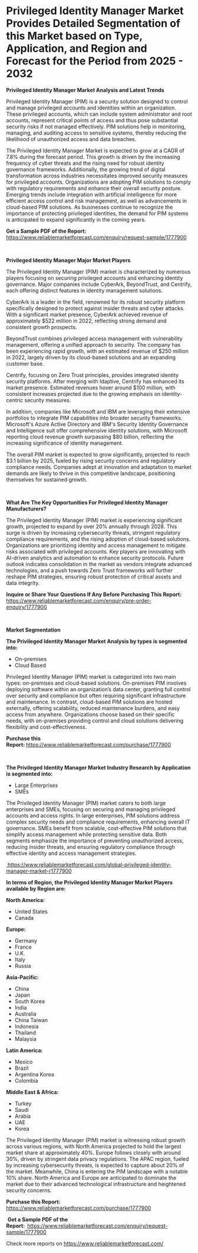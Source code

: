 <p><h1>Privileged Identity Manager Market Provides Detailed Segmentation of this Market based on Type, Application, and Region and Forecast for the Period from 2025 - 2032</h1></p><p><strong>Privileged Identity Manager Market Analysis and Latest Trends</strong></p>
<p><p>Privileged Identity Manager (PIM) is a security solution designed to control and manage privileged accounts and identities within an organization. These privileged accounts, which can include system administrator and root accounts, represent critical points of access and thus pose substantial security risks if not managed effectively. PIM solutions help in monitoring, managing, and auditing access to sensitive systems, thereby reducing the likelihood of unauthorized access and data breaches.</p><p>The Privileged Identity Manager Market is expected to grow at a CAGR of 7.8% during the forecast period. This growth is driven by the increasing frequency of cyber threats and the rising need for robust identity governance frameworks. Additionally, the growing trend of digital transformation across industries necessitates improved security measures for privileged accounts. Organizations are adopting PIM solutions to comply with regulatory requirements and enhance their overall security posture. Emerging trends include integration with artificial intelligence for more efficient access control and risk management, as well as advancements in cloud-based PIM solutions. As businesses continue to recognize the importance of protecting privileged identities, the demand for PIM systems is anticipated to expand significantly in the coming years.</p></p>
<p><strong>Get a Sample PDF of the Report:&nbsp;</strong> <a href="https://www.reliablemarketforecast.com/enquiry/request-sample/1777900?utm_campaign=2781&utm_medium=2&utm_source=Github&utm_content=ia&utm_term=09032025&utm_id=privileged-identity-manager">https://www.reliablemarketforecast.com/enquiry/request-sample/1777900</a></p>
<p>&nbsp;</p>
<p><strong>Privileged Identity Manager Major Market Players</strong></p>
<p><p>The Privileged Identity Manager (PIM) market is characterized by numerous players focusing on securing privileged accounts and enhancing identity governance. Major companies include CyberArk, BeyondTrust, and Centrify, each offering distinct features in identity management solutions.</p><p>CyberArk is a leader in the field, renowned for its robust security platform specifically designed to protect against insider threats and cyber attacks. With a significant market presence, CyberArk achieved revenue of approximately $522 million in 2022, reflecting strong demand and consistent growth prospects.</p><p>BeyondTrust combines privileged access management with vulnerability management, offering a unified approach to security. The company has been experiencing rapid growth, with an estimated revenue of $250 million in 2022, largely driven by its cloud-based solutions and an expanding customer base.</p><p>Centrify, focusing on Zero Trust principles, provides integrated identity security platforms. After merging with Idaptive, Centrify has enhanced its market presence. Estimated revenues hover around $100 million, with consistent increases projected due to the growing emphasis on identity-centric security measures.</p><p>In addition, companies like Microsoft and IBM are leveraging their extensive portfolios to integrate PIM capabilities into broader security frameworks. Microsoft's Azure Active Directory and IBM's Security Identity Governance and Intelligence suit offer comprehensive identity solutions, with Microsoft reporting cloud revenue growth surpassing $80 billion, reflecting the increasing significance of identity management.</p><p>The overall PIM market is expected to grow significantly, projected to reach $3.1 billion by 2025, fueled by rising security concerns and regulatory compliance needs. Companies adept at innovation and adaptation to market demands are likely to thrive in this competitive landscape, positioning themselves for sustained growth.</p></p>
<p>&nbsp;</p>
<p><strong>What Are The Key Opportunities For Privileged Identity Manager Manufacturers?</strong></p>
<p><p>The Privileged Identity Manager (PIM) market is experiencing significant growth, projected to expand by over 20% annually through 2028. This surge is driven by increasing cybersecurity threats, stringent regulatory compliance requirements, and the rising adoption of cloud-based solutions. Organizations are prioritizing identity and access management to mitigate risks associated with privileged accounts. Key players are innovating with AI-driven analytics and automation to enhance security protocols. Future outlook indicates consolidation in the market as vendors integrate advanced technologies, and a push towards Zero Trust frameworks will further reshape PIM strategies, ensuring robust protection of critical assets and data integrity.</p></p>
<p><strong>Inquire or Share Your Questions If Any Before Purchasing This Report:</strong> <a href="https://www.reliablemarketforecast.com/enquiry/pre-order-enquiry/1777900?utm_campaign=2781&utm_medium=2&utm_source=Github&utm_content=ia&utm_term=09032025&utm_id=privileged-identity-manager">https://www.reliablemarketforecast.com/enquiry/pre-order-enquiry/1777900</a></p>
<p>&nbsp;</p>
<p><strong>Market Segmentation</strong></p>
<p><strong>The Privileged Identity Manager Market Analysis by types is segmented into:</strong></p>
<p><ul><li>On-premises</li><li>Cloud Based</li></ul></p>
<p><p>Privileged Identity Manager (PIM) market is categorized into two main types: on-premises and cloud-based solutions. On-premises PIM involves deploying software within an organization’s data center, granting full control over security and compliance but often requiring significant infrastructure and maintenance. In contrast, cloud-based PIM solutions are hosted externally, offering scalability, reduced maintenance burdens, and easy access from anywhere. Organizations choose based on their specific needs, with on-premises providing control and cloud solutions delivering flexibility and cost-effectiveness.</p></p>
<p><strong>Purchase this Report:&nbsp;</strong><a href="https://www.reliablemarketforecast.com/purchase/1777900?utm_campaign=2781&utm_medium=2&utm_source=Github&utm_content=ia&utm_term=09032025&utm_id=privileged-identity-manager">https://www.reliablemarketforecast.com/purchase/1777900</a></p>
<p>&nbsp;</p>
<p><strong>The Privileged Identity Manager Market Industry Research by Application is segmented into:</strong></p>
<p><ul><li>Large Enterprises</li><li>SMEs</li></ul></p>
<p><p>The Privileged Identity Manager (PIM) market caters to both large enterprises and SMEs, focusing on securing and managing privileged accounts and access rights. In large enterprises, PIM solutions address complex security needs and compliance requirements, enhancing overall IT governance. SMEs benefit from scalable, cost-effective PIM solutions that simplify access management while protecting sensitive data. Both segments emphasize the importance of preventing unauthorized access, reducing insider threats, and ensuring regulatory compliance through effective identity and access management strategies.</p></p>
<p><a href="https://www.reliablemarketforecast.com/global-privileged-identity-manager-market-r1777900?utm_campaign=2781&utm_medium=2&utm_source=Github&utm_content=ia&utm_term=09032025&utm_id=privileged-identity-manager">&nbsp;https://www.reliablemarketforecast.com/global-privileged-identity-manager-market-r1777900</a></p>
<p><strong>In terms of Region, the Privileged Identity Manager Market Players available by Region are:</strong></p>
<p>
    <p> <strong> North America: </strong>
        <ul>
            <li>United States</li>
            <li>Canada</li>
        </ul>
        </p> 
    <p> <strong> Europe: </strong>
        <ul>
            <li>Germany</li>
            <li>France</li>
            <li>U.K.</li>
            <li>Italy</li>
            <li>Russia</li>
        </ul>
        </p> 
    <p> <strong> Asia-Pacific: </strong>
        <ul>
            <li>China</li>
            <li>Japan</li>
            <li>South Korea</li>
            <li>India</li>
            <li>Australia</li>
            <li>China Taiwan</li>
            <li>Indonesia</li>
            <li>Thailand</li>
            <li>Malaysia</li>
        </ul>
        </p> 
    <p> <strong> Latin America: </strong>
        <ul>
            <li>Mexico</li>
            <li>Brazil</li>
            <li>Argentina Korea</li>
            <li>Colombia</li>
        </ul>
        </p> 
    <p> <strong> Middle East & Africa: </strong>
        <ul>
            <li>Turkey</li>
            <li>Saudi</li>
            <li>Arabia</li>
            <li>UAE</li>
            <li>Korea</li>
        </ul>
    </p>
    </p>
<p><p>The Privileged Identity Manager (PIM) market is witnessing robust growth across various regions, with North America projected to hold the largest market share at approximately 40%. Europe follows closely with around 30%, driven by stringent data privacy regulations. The APAC region, fueled by increasing cybersecurity threats, is expected to capture about 20% of the market. Meanwhile, China is entering the PIM landscape with a notable 10% share. North America and Europe are anticipated to dominate the market due to their advanced technological infrastructure and heightened security concerns.</p></p>
<p><strong>Purchase this Report: </strong><a href="https://www.reliablemarketforecast.com/purchase/1777900?utm_campaign=2781&utm_medium=2&utm_source=Github&utm_content=ia&utm_term=09032025&utm_id=privileged-identity-manager">https://www.reliablemarketforecast.com/purchase/1777900</a></p>
<p>&nbsp;<strong>Get a Sample PDF of the Report:&nbsp;&nbsp;</strong><a href="https://www.reliablemarketforecast.com/enquiry/request-sample/1777900?utm_campaign=2781&utm_medium=2&utm_source=Github&utm_content=ia&utm_term=09032025&utm_id=privileged-identity-manager">https://www.reliablemarketforecast.com/enquiry/request-sample/1777900</a></p>
<p><strong></strong></p>
<p>Check more reports on <a href="https://www.reliablemarketforecast.com/?utm_campaign=2781&utm_medium=2&utm_source=Github&utm_content=ia&utm_term=09032025&utm_id=privileged-identity-manager">https://www.reliablemarketforecast.com/</a></p>